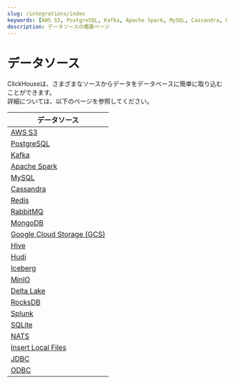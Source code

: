 ```yaml
---
slug: /integrations/index
keywords: [AWS S3, PostgreSQL, Kafka, Apache Spark, MySQL, Cassandra, Redis, RabbitMQ, MongoDB, Google Cloud Storage, Hive, Hudi, Iceberg, MinIO, Delta Lake, RocksDB, Splunk, SQLite, NATS, EMQX, local files, JDBC, ODBC]
description: データソースの概要ページ
---
```



# データソース

ClickHouseは、さまざまなソースからデータをデータベースに簡単に取り込むことができます。  
詳細については、以下のページを参照してください。

| データソース                                                                    |
|-------------------------------------------------------------------------------|
| [AWS S3](/integrations/s3)                                            |
| [PostgreSQL](/integrations/postgresql)                                |
| [Kafka](/integrations/kafka)                                          |
| [Apache Spark](/integrations/apache-spark)                            |
| [MySQL](/integrations/mysql)                                          |
| [Cassandra](/integrations/cassandra)                                  |
| [Redis](/integrations/redis)                                          |
| [RabbitMQ](/integrations/rabbitmq)                                    |
| [MongoDB](/integrations/mongodb)                                      |
| [Google Cloud Storage (GCS)](/integrations/gcs)                       |
| [Hive](/integrations/hive)                                            |
| [Hudi](/integrations/hudi)                                            |
| [Iceberg](/integrations/iceberg)                                      |
| [MinIO](/integrations/minio)                                          |
| [Delta Lake](/integrations/deltalake)                                 |
| [RocksDB](/integrations/rocksdb)                                      |
| [Splunk](/integrations/splunk)                                        |
| [SQLite](/integrations/sqlite)                                        |
| [NATS](/integrations/nats)                                            |
| [Insert Local Files](/integrations/data-ingestion/insert-local-files) |
| [JDBC](/integrations/jdbc/jdbc-with-clickhouse)                       |
| [ODBC](/integrations/data-ingestion/dbms/odbc-with-clickhouse)        |
